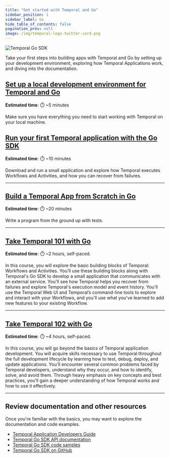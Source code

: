 ```yaml
---
title: "Get started with Temporal and Go"
sidebar_position: 1
sidebar_label: Go
hide_table_of_contents: false
pagination_prev: null
image: /img/temporal-logo-twitter-card.png
---
```


<img className="banner" src="/img/sdk_banners/banner_go.png" alt="Temporal Go SDK" />

Take your first steps into building apps with Temporal and Go by setting up your development environment, exploring how Temporal Applications work, and diving into the documentation.

## [Set up a local development environment for Temporal and Go](dev_environment/index.md)

**Estimated time**: ⏱️ ~5 minutes

Make sure you have everything you need to start working with Temporal on your local machine.

## [Run your first Temporal application with the Go SDK](first_program_in_go/index.md)

**Estimated time**: ⏱️ ~10 minutes

Download and run a small application and explore how Temporal executes Workflows and Activities, and how you can recover from failures.

----

## [Build a Temporal App from Scratch in Go](hello_world_in_go/index.md)

**Estimated time**: ⏱️ ~20 minutes

Write a program from the ground up with tests.

----

## [Take Temporal 101 with Go](/courses/temporal_101/go.md)

**Estimated time**: ⏱️ ~2 hours, self-paced.

In this course, you will explore the basic building blocks of Temporal: Workflows and Activities. You’ll use these building blocks along with Temporal's Go SDK to develop a small application that communicates with an external service. You'll see how Temporal helps you recover from failures and explore Temporal's execution model and event history. You'll use the Temporal Web UI and Temporal’s command-line tools to explore and interact with your Workflows, and you'll use what you've learned to add new features to your existing Workflow.

----

## [Take Temporal 102 with Go](/courses/temporal_102/go.md)

**Estimated time**: ⏱️ ~4 hours, self-paced.

In this course, you will go beyond the basics of Temporal application development. You will acquire skills necessary to use Temporal throughout the full development lifecycle by learning how to test, debug, deploy, and update applications. You'll encounter several common problems faced by Temporal developers, understand why they occur, and how to identify, solve, and avoid them. Through heavy emphasis on key concepts and best practices, you'll gain a deeper understanding of how Temporal works and how to use it effectively.

----

## Review documentation and other resources

Once you're familiar with the basics, you may want to explore the documentation and code examples.

* [Temporal Application Developers Guide](https://docs.temporal.io/dev-guide/go)
* [Temporal Go SDK API documentation](https://go.temporal.io/)
* [Temporal Go SDK code samples](https://github.com/temporalio/samples-go)
* [Temporal Go SDK on GitHub](https://github.com/temporalio/sdk-go)
